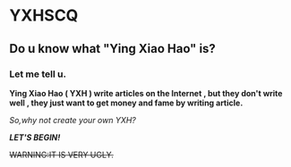 # YXHSCQ
## Do u know what "Ying Xiao Hao" is?
### Let me tell u.
**Ying Xiao Hao ( YXH ) write articles on the Internet , but they don't write well , they just want to get money and fame by writing article.**

_So,why not create your own YXH?_

***LET'S BEGIN!***

~~WARNING:IT IS VERY UGLY.~~
